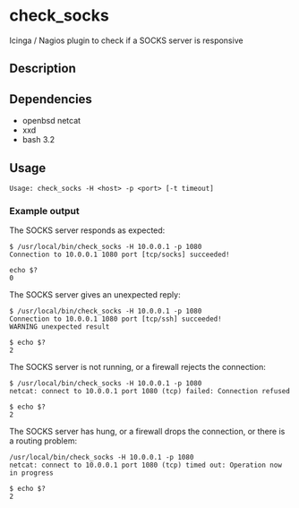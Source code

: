 # check_socks
Icinga / Nagios plugin to check if a SOCKS server is responsive

## Description   

## Dependencies
* openbsd netcat
* xxd
* bash 3.2

## Usage

```
Usage: check_socks -H <host> -p <port> [-t timeout]
```

### Example output

The SOCKS server responds as expected:
```
$ /usr/local/bin/check_socks -H 10.0.0.1 -p 1080
Connection to 10.0.0.1 1080 port [tcp/socks] succeeded!

echo $?
0
```

The SOCKS server gives an unexpected reply:
```
$ /usr/local/bin/check_socks -H 10.0.0.1 -p 1080 
Connection to 10.0.0.1 1080 port [tcp/ssh] succeeded!
WARNING unexpected result

$ echo $?
2
```

The SOCKS server is not running, or a firewall rejects the connection:
```
$ /usr/local/bin/check_socks -H 10.0.0.1 -p 1080
netcat: connect to 10.0.0.1 port 1080 (tcp) failed: Connection refused

$ echo $?
2
```

The SOCKS server has hung, or a firewall drops the connection, or there is a routing problem:
```
/usr/local/bin/check_socks -H 10.0.0.1 -p 1080
netcat: connect to 10.0.0.1 port 1080 (tcp) timed out: Operation now in progress

$ echo $?
2
```

